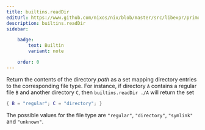 ```yaml
---
title: builtins.readDir
editUrl: https://www.github.com/nixos/nix/blob/master/src/libexpr/primops.cc
description: builtins.readDir
sidebar:

    badge:
        text: Builtin
        variant: note

    order: 0
---
```


Return the contents of the directory *path* as a set mapping
directory entries to the corresponding file type. For instance, if
directory `A` contains a regular file `B` and another directory
`C`, then `builtins.readDir ./A` will return the set

```nix
{ B = "regular"; C = "directory"; }
```

The possible values for the file type are `"regular"`,
`"directory"`, `"symlink"` and `"unknown"`.



